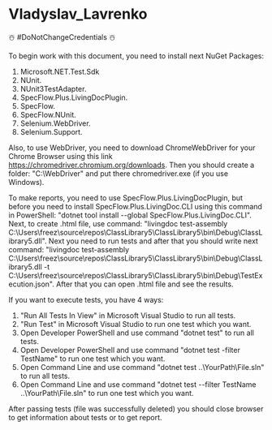 # Vladyslav_Lavrenko

☃️ #DoNotChangeCredentials ☃️

To begin work with this document, you need to install next NuGet Packages:

1. Microsoft.NET.Test.Sdk
2. NUnit.
3. NUnit3TestAdapter.
4. SpecFlow.Plus.LivingDocPlugin.
5. SpecFlow.
6. SpecFlow.NUnit.
7. Selenium.WebDriver.
8. Selenium.Support.

Also, to use WebDriver, you need to download ChromeWebDriver for your Chrome Browser using this link https://chromedriver.chromium.org/downloads. Then you should create a folder: "C:\WebDriver" and put there chromedriver.exe (if you use Windows).

To make reports, you need to use SpecFlow.Plus.LivingDocPlugin, but before you need to install SpecFlow.Plus.LivingDoc.CLI using this command in PowerShell: "dotnet tool install --global SpecFlow.Plus.LivingDoc.CLI". Next, to create .html file, use command: "livingdoc test-assembly C:\Users\freez\source\repos\ClassLibrary5\ClassLibrary5\bin\Debug\ClassLibrary5.dll". Next you need to run tests and after that you should write next command: "livingdoc test-assembly C:\Users\freez\source\repos\ClassLibrary5\ClassLibrary5\bin\Debug\ClassLibrary5.dll -t C:\Users\freez\source\repos\ClassLibrary5\ClassLibrary5\bin\Debug\TestExecution.json". After that you can open .html file and see the results.

If you want to execute tests, you have 4 ways:

1. "Run All Tests In View" in Microsoft Visual Studio to run all tests.
2. "Run Test" in Microsoft Visual Studio to run one test which you want.
3. Open Developer PowerShell and use command "dotnet test" to run all tests.
4. Open Developer PowerShell and use command "dotnet test -filter TestName" to run one test which you want.
5. Open Command Line and use command "dotnet test ..\YourPath\File.sln" to run all tests.
6. Open Command Line and use command "dotnet test --filter TestName ..\YourPath\File.sln" to run one test which you want.

After passing tests (file was successfully deleted) you should close browser to get information about tests or to get report.
